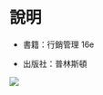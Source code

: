 # 說明

* 書籍：行銷管理 16e

* 出版社：普林斯頓

![](https://cf-assets1.tenlong.com.tw/images/111268/original/9789862803516.jpg)